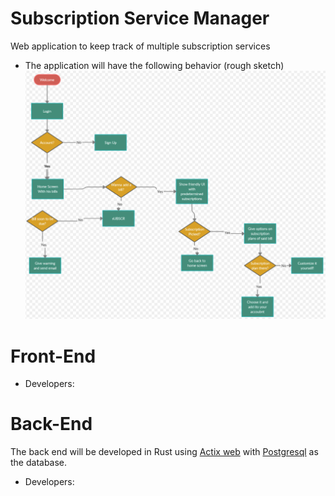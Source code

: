 # Subscription Service Manager
Web application to keep track of multiple subscription services

- The application will have the following behavior (rough sketch)
![](https://github.com/uprm-inso-4101-2020-2021-s2/semester-project-team-9/blob/master/documentation/resources/app_diagram_1.png)
# Front-End
- Developers:


# Back-End 

The back end will be developed in Rust using [Actix web](https://actix.rs/) with [Postgresql](https://www.postgresql.org/) as the database.
- Developers: 
